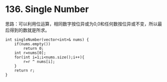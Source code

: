 # 136. Single Number

思路：可以利用位运算，相同数字按位异或为0,0和任何数按位异或不变，所以最后得到的数就是所求。

    int singleNumber(vector<int>& nums) {
        if(nums.empty())
            return 0;
        int r=nums[0];
        for(int i=1;i<nums.size();i++){
            r=r ^ nums[i];
        }
        return r;
    }